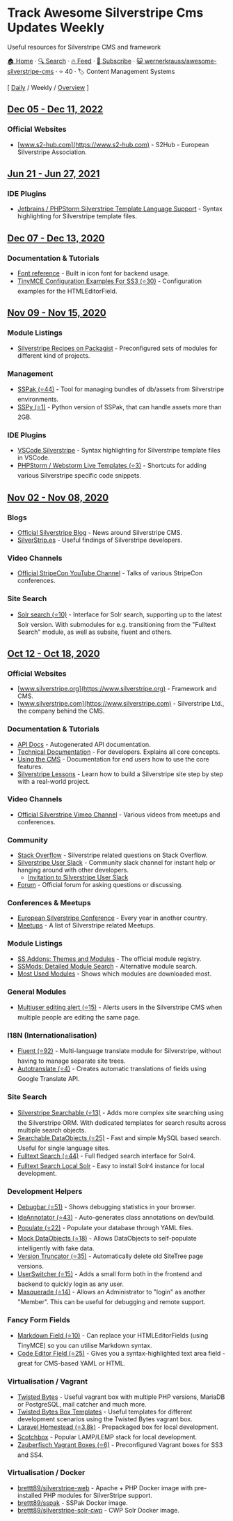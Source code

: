 # Track Awesome Silverstripe Cms Updates Weekly

Useful resources for Silverstripe CMS and framework

[🏠 Home](/README.md) · [🔍 Search](https://www.trackawesomelist.com/search/) · [🔥 Feed](https://www.trackawesomelist.com/wernerkrauss/awesome-silverstripe-cms/week/rss.xml) · [📮 Subscribe](https://trackawesomelist.us17.list-manage.com/subscribe?u=d2f0117aa829c83a63ec63c2f&id=36a103854c) · [😺 wernerkrauss/awesome-silverstripe-cms](https://github.com/wernerkrauss/awesome-silverstripe-cms) · ⭐ 40 · 🏷️ Content Management Systems

[ [Daily](/content/wernerkrauss/awesome-silverstripe-cms/README.md) / Weekly / [Overview](/content/wernerkrauss/awesome-silverstripe-cms/readme/README.md) ]

## [Dec 05 - Dec 11, 2022](/content/2022/49/README.md)

### Official Websites

*   [www.s2-hub.com](https://www.s2-hub.com) - S2Hub - European Silverstripe Association.

## [Jun 21 - Jun 27, 2021](/content/2021/25/README.md)

### IDE Plugins

*   [Jetbrains / PHPStorm Silverstripe Template Language Support](https://plugins.jetbrains.com/plugin/17014-silverstripe-template-language-support) - Syntax highlighting for Silverstripe template files.

## [Dec 07 - Dec 13, 2020](/content/2020/49/README.md)

### Documentation & Tutorials

*   [Font reference](https://silverstripe-fonts.dorset-digital.net/) - Built in icon font for backend usage.
*   [TinyMCE Configuration Examples For SS3 (⭐30)](https://github.com/jonom/silverstripe-tinytidy) - Configuration examples for the HTMLEditorField.

## [Nov 09 - Nov 15, 2020](/content/2020/45/README.md)

### Module Listings

*   [Silverstripe Recipes on Packagist](https://packagist.org/packages/silverstripe/recipe-plugin/dependents) - Preconfigured sets of modules for different kind of projects.

### Management

*   [SSPak (⭐44)](https://github.com/silverstripe/sspak) - Tool for managing bundles of db/assets from Silverstripe environments.
*   [SSPy (⭐1)](https://github.com/Firesphere/silverstripe-sspy) - Python version of SSPak, that can handle assets more than 2GB.

### IDE Plugins

*   [VSCode Silverstripe](https://marketplace.visualstudio.com/items?itemName=adrian.silverstripe) - Syntax highlighting for Silverstripe template files in VSCode.
*   [PHPStorm / Webstorm Live Templates (⭐3)](https://github.com/northcreation-agency/silverstripe-php-web-storm-live-templates) - Shortcuts for adding various Silverstripe specific code snippets.

## [Nov 02 - Nov 08, 2020](/content/2020/44/README.md)

### Blogs

*   [Official Silverstripe Blog](https://www.silverstripe.org/blog/) - News around Silverstripe CMS.
*   [SilverStrip.es](http://www.silverstrip.es) - Useful findings of Silverstripe developers.

### Video Channels

*   [Official StripeCon YouTube Channel](https://www.youtube.com/channel/UC38vU3H_UrdGFnc3vTJiORA) - Talks of various StripeCon conferences.

### Site Search

*   [Solr search (⭐10)](https://github.com/firesphere/silverstripe-solr-search) - Interface for Solr search, supporting up to the latest Solr version. With submodules for e.g. transitioning from the "Fulltext Search" module, as well as subsite, fluent and others.

## [Oct 12 - Oct 18, 2020](/content/2020/41/README.md)

### Official Websites

*   [www.silverstripe.org](https://www.silverstripe.org) - Framework and CMS.
*   [www.silverstripe.com](https://www.silverstripe.com) - Silverstripe Ltd., the company behind the CMS.

### Documentation & Tutorials

*   [API Docs](http://api.silverstripe.org/) - Autogenerated API documentation.
*   [Technical Documentation](http://doc.silverstripe.org/framework/en/) - For developers. Explains all core concepts.
*   [Using the CMS](http://userhelp.silverstripe.org/) - Documentation for end users how to use the core features.
*   [Silverstripe Lessons](https://www.silverstripe.org/learn/lessons/) - Learn how to build a Silverstripe site step by step with a real-world project.

### Video Channels

*   [Official Silverstripe Vimeo Channel](https://vimeo.com/silverstripe) - Various videos from meetups and conferences.

### Community

*   [Stack Overflow](https://stackoverflow.com/questions/tagged/silverstripe) - Silverstripe related questions on Stack Overflow.
*   [Silverstripe User Slack](https://silverstripe-users.slack.com/) - Community slack channel for instant help or hanging around with other developers.
    *   [Invitation to Silverstripe User Slack](https://www.silverstripe.org/community/slack-signup)
*   [Forum](https://forum.silverstripe.org/) - Official forum for asking questions or discussing.

### Conferences & Meetups

*   [European Silverstripe Conference](https://www.stripecon.eu) - Every year in another country.
*   [Meetups](https://www.meetup.com/topics/silverstripe/all/) - A list of Silverstripe related Meetups.

### Module Listings

*   [SS Addons: Themes and Modules](https://addons.silverstripe.org) - The official module registry.
*   [SSMods: Detailed Module Search](http://ssmods.com) - Alternative module search.
*   [Most Used Modules](https://addons.silverstripe.org/add-ons?sort=relative) - Shows which modules are downloaded most.

### General Modules

*   [Multiuser editing alert (⭐15)](https://github.com/silverstripe/silverstripe-multiuser-editing-alert) -  Alerts users in the Silverstripe CMS when multiple people are editing the same page.

### I18N (Internationalisation)

*   [Fluent (⭐92)](https://github.com/tractorcow-farm/silverstripe-fluent) - Multi-language translate module for Silverstripe, without having to manage separate site trees.
*   [Autotranslate (⭐4)](https://github.com/bratiask/silverstripe-autotranslate) -  Creates automatic translations of fields using Google Translate API.

### Site Search

*   [Silverstripe Searchable (⭐13)](https://github.com/i-lateral/silverstripe-searchable) - Adds more complex site searching using the Silverstripe ORM. With dedicated templates for search results across multiple search objects.
*   [Searchable DataObjects (⭐25)](https://github.com/g4b0/silverstripe-searchable-dataobjects) - Fast and simple MySQL based search. Useful for single language sites.
*   [Fulltext Search (⭐44)](https://github.com/silverstripe/silverstripe-fulltextsearch) - Full fledged search interface for Solr4.
*   [Fulltext Search Local Solr](https://addons.silverstripe.org/add-ons/silverstripe/fulltextsearch-localsolr) - Easy to install Solr4 instance for local development.

### Development Helpers

*   [Debugbar (⭐51)](https://github.com/lekoala/silverstripe-debugbar/) -  Shows debugging statistics in your browser.
*   [IdeAnnotator (⭐43)](https://github.com/silverleague/silverstripe-ideannotator) -  Auto-generates class annotations on dev/build.
*   [Populate (⭐22)](https://github.com/dnadesign/silverstripe-populate) -  Populate your database through YAML files.
*   [Mock DataObjects (⭐18)](https://github.com/unclecheese/silverstripe-mock-dataobjects) -  Allows DataObjects to self-populate intelligently with fake data.
*   [Version Truncator (⭐35)](https://github.com/axllent/silverstripe-version-truncator) - Automatically delete old SiteTree page versions.
*   [UserSwitcher (⭐15)](https://github.com/sheadawson/silverstripe-userswitcher) - Adds a small form both in the frontend and backend to quickly login as any user.
*   [Masquerade (⭐14)](https://github.com/dhensby/silverstripe-masquerade) -  Allows an Administrator to "login" as another "Member". This can be useful for debugging and remote support.

### Fancy Form Fields

*   [Markdown Field (⭐10)](https://github.com/Silverstripers/markdownfield) -  Can replace your HTMLEditorFields (using TinyMCE) so you can utilise Markdown syntax.
*   [Code Editor Field (⭐25)](https://github.com/nathancox/silverstripe-codeeditorfield) -  Gives you a syntax-highlighted text area field - great for CMS-based YAML or HTML.

### Virtualisation / Vagrant

*   [Twisted Bytes](https://www.twistedbytes.nl/en/blog/php-vagrant-box/) - Useful vagrant box with multiple PHP versions, MariaDB or PostgreSQL, mail catcher and much more.
*   [Twisted Bytes Box Templates](https://derkbox.com) - Useful templates for different development scenarios using the Twisted Bytes vagrant box.
*   [Laravel Homestead (⭐3.8k)](https://github.com/laravel/homestead) - Prepackaged box for local development.
*   [Scotchbox](https://box.scotch.io) - Popular LAMP/LEMP stack for local development.
*   [Zauberfisch Vagrant Boxes (⭐6)](https://github.com/Zauberfisch/vagrant-boxes) -  Preconfigured Vagrant boxes for SS3 and SS4.

### Virtualisation / Docker

*   [brettt89/silverstripe-web](https://hub.docker.com/r/brettt89/silverstripe-web) -  Apache + PHP Docker image with pre-installed PHP modules for SilverStripe support.
*   [brettt89/sspak](https://hub.docker.com/r/brettt89/sspak) -  SSPak Docker image.
*   [brettt89/silverstripe-solr-cwp](https://hub.docker.com/r/brettt89/silverstripe-solr-cwp) -  CWP Solr Docker image.